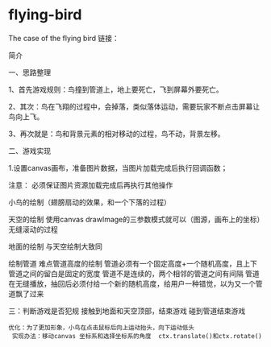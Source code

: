 # flying-bird
The case of the flying bird
链接：

简介

一、思路整理

1、首先游戏规则：鸟撞到管道上，地上要死亡，飞到屏幕外要死亡。

2、其次：鸟在飞翔的过程中，会掉落，类似落体运动，需要玩家不断点击屏幕让鸟向上飞。

3、再次就是：鸟和背景元素的相对移动的过程，鸟不动，背景左移。

二、游戏实现

1.设置canvas画布，准备图片数据，当图片加载完成后执行回调函数；

 注意： 必须保证图片资源加载完成后再执行其他操作
 
  小鸟的绘制（翅膀扇动的效果，和一个下落的过程）
  
  天空的绘制  使用canvas drawImage的三参数模式就可以（图源，画布上的坐标）无缝滚动的过程
  
  地面的绘制  与天空绘制大致同
  
  绘制管道   难点管道高度的绘制 
            管道必须有一个固定高度+一个随机高度，且上下管道之间的留白是固定的宽度
             管道不是连续的，两个相邻的管道之间有间隔
             管道在无缝播放，抽回后必须付给一个新的随机高度，给用户一种错觉，以为又一个管道飘了过来


三：判断游戏是否犯规
    接触到地面和天空顶部，结束游戏
    碰到管道结束游戏
    
    
    优化：为了更加形象，小鸟在点击鼠标后向上运动抬头，向下运动低头
     实现办法：移动canvas 坐标系和选择坐标系的角度  ctx.translate()和ctx.rotate()
